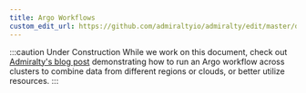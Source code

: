 ```yaml
---
title: Argo Workflows
custom_edit_url: https://github.com/admiraltyio/admiralty/edit/master/docs/user_guide/integrations/argo_workflows.md
---
```


:::caution Under Construction
While we work on this document, check out [Admiralty's blog post](https://admiralty.io/blog/running-argo-workflows-across-multiple-kubernetes-clusters/) demonstrating how to run an Argo workflow across clusters to combine data from different regions or clouds, or better utilize resources.
:::

